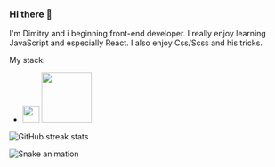 ### Hi there 👋

I'm Dimitry and i beginning front-end developer. I really enjoy learning JavaScript and especially React. I also enjoy Css/Scss and his tricks.

My stack:
* <img width='30px' src="https://cdn.jsdelivr.net/gh/devicons/devicon/icons/react/react-original-wordmark.svg" />
  <img src='https://www.vectorlogo.zone/logos/reactjs/reactjs-ar21.svg' width='90px'/>
![GitHub streak stats](https://github-readme-streak-stats.herokuapp.com/?user=Dimitry-prog)  

![Snake animation](https://github.com/thepiyushmalhotra/thepiyushmalhotra/blob/output/github-contribution-grid-snake.svg)

